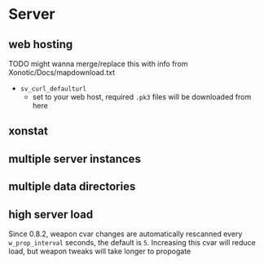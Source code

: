 # Server

## web hosting

TODO might wanna merge/replace this with info from Xonotic/Docs/mapdownload.txt

* `sv_curl_defaulturl`
    * set to your web host, required `.pk3` files will be downloaded from here

## xonstat

## multiple server instances

## multiple data directories

## high server load

Since 0.8.2, weapon cvar changes are automatically rescanned every `w_prop_interval` seconds, the default is `5`. Increasing this cvar will reduce load, but weapon tweaks will take longer to propogate
